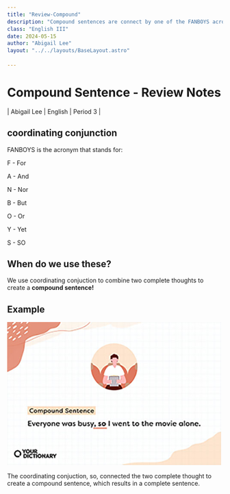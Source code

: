 ```yaml
---
title: "Review-Compound"
description: "Compound sentences are connect by one of the FANBOYS acronym"
class: "English III"
date: 2024-05-15
author: "Abigail Lee"
layout: "../../layouts/BaseLayout.astro"

---
```


# Compound Sentence - Review Notes

| Abigail Lee | English | Period 3 |

## coordinating conjunction

FANBOYS is the acronym that stands for:

F - For

A - And

N - Nor

B - But

O - Or

Y - Yet

S - SO

## When do we use these?

We use coordinating conjuction to combine two complete thoughts to create a **compound sentence!**

## Example

![Compound Sentence](./images/compoundsentence.JPG)

The coordinating conjuction, so, connected the two complete thought to create a compound sentence, which results in a complete sentence.
